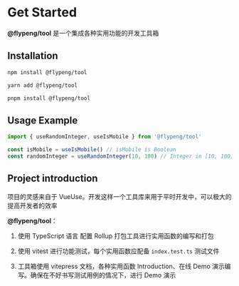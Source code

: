 # Get Started

**@flypeng/tool** 是一个集成各种实用功能的开发工具箱

## Installation

```sh
npm install @flypeng/tool

yarn add @flypeng/tool

pnpm install @flypeng/tool
```

## Usage Example

```ts
import { useRandomInteger, useIsMobile } from '@flypeng/tool'

const isMobile = useIsMobile() // isMobile is Boolean
const randomInteger = useRandomInteger(10, 100) // Integer in [10, 100]
```

## Project introduction

项目的灵感来自于 VueUse。开发这样一个工具库来用于平时开发中，可以极大的提高开发者的效率

**@flypeng/tool**：

1. 使用 TypeScript 语言 配置 Rollup 打包工具进行实用函数的编写和打包

2. 使用 vitest 进行功能测试，每个实用函数应配备 `index.test.ts` 测试文件

3. 工具箱使用 vitepress 文档，各种实用函数 Introduction、在线 Demo 演示编写。确保在不好书写测试用例的情况下，进行 Demo 演示
